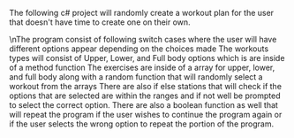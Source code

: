 The following c# project will randomly create a workout plan for the user that doesn't have time to create one on their own.

\nThe program consist of following 
switch cases where the user will have different options appear depending on the choices made
The workouts types will consist of Upper, Lower, and Full body options which is are inside of a method function
The exercises are inside of a array for upper, lower, and full body along with a random function that will randomly select a workout from the arrays
There are also if else stations that will check if the options that are selected are within the ranges and if not well be prompted to select the correct option.
There are also a boolean function as well that will repeat the program if the user wishes to continue the program again or if the user selects the wrong option to repeat the portion of the program.
